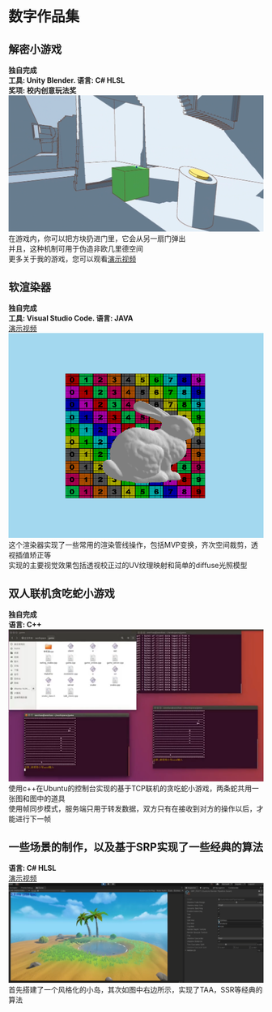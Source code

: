 # 数字作品集
## 解密小游戏
**独自完成**<br>
**工具: Unity Blender. 语言: C# HLSL**<br>
**奖项: 校内创意玩法奖**<br>
![image](game.png)<br>
在游戏内，你可以把方块扔进门里，它会从另一扇门弹出<br>
并且，这种机制可用于伪造非欧几里德空间<br>
更多关于我的游戏，您可以观看[演示视频](gamedemo.mp4)<br>
## 软渲染器
**独自完成**<br>
**工具: Visual Studio Code. 语言: JAVA**<br>
[演示视频](softRender1.mp4)<br>
![image](pic1.png)<br>
这个渲染器实现了一些常用的渲染管线操作，包括MVP变换，齐次空间裁剪，透视插值矫正等<br>
实现的主要视觉效果包括透视校正过的UV纹理映射和简单的diffuse光照模型<br>
## 双人联机贪吃蛇小游戏
**独自完成**<br>
**语言: C++**<br>
![image](snake.png)<br>
使用c++在Ubuntu的控制台实现的基于TCP联机的贪吃蛇小游戏，两条蛇共用一张图和图中的道具<br>
使用帧同步模式，服务端只用于转发数据，双方只有在接收到对方的操作以后，才能进行下一帧 <br>
## 一些场景的制作，以及基于SRP实现了一些经典的算法
**语言: C# HLSL**<br>
[演示视频](StylizedIsland.mp4)<br>
![image](UnityScene.png)<br>
首先搭建了一个风格化的小岛，其次如图中右边所示，实现了TAA，SSR等经典的算法



